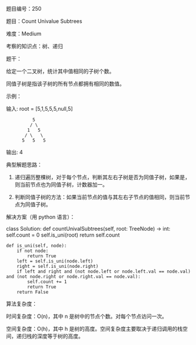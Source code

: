题目编号：250

题目：Count Univalue Subtrees

难度：Medium

考察的知识点：树、递归

题干：

给定一个二叉树，统计其中值相同的子树个数。

同值子树是指该子树的所有节点都拥有相同的数值。

示例：

输入: root = [5,1,5,5,5,null,5]

              5
             / \
            1   5
           / \   \
          5   5   5

输出: 4

典型解题思路：

1. 递归遍历整棵树，对于每个节点，判断其左右子树是否为同值子树，如果是，则当前节点也为同值子树，计数器加一。

2. 判断同值子树的方法：如果当前节点的值与其左右子节点的值相同，则当前节点为同值子树。

解决方案（用 python 语言）：

class Solution:
    def countUnivalSubtrees(self, root: TreeNode) -> int:
        self.count = 0
        self.is_uni(root)
        return self.count
    
    def is_uni(self, node):
        if not node:
            return True
        left = self.is_uni(node.left)
        right = self.is_uni(node.right)
        if left and right and (not node.left or node.left.val == node.val) and (not node.right or node.right.val == node.val):
            self.count += 1
            return True
        return False

算法复杂度：

时间复杂度：O(n)，其中 n 是树中的节点个数。对每个节点访问一次。

空间复杂度：O(h)，其中 h 是树的高度。空间复杂度主要取决于递归调用的栈空间，递归栈的深度等于树的高度。